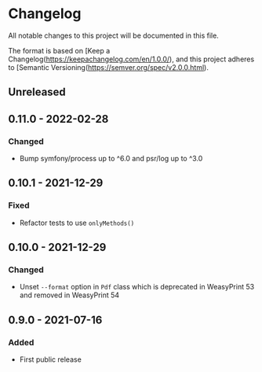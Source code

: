 # Changelog
All notable changes to this project will be documented in this file.

The format is based on [Keep a Changelog(https://keepachangelog.com/en/1.0.0/),
and this project adheres to [Semantic Versioning(https://semver.org/spec/v2.0.0.html).

## Unreleased

## 0.11.0 - 2022-02-28
### Changed
- Bump symfony/process up to ^6.0 and psr/log up to ^3.0

## 0.10.1 - 2021-12-29
### Fixed
- Refactor tests to use `onlyMethods()`

## 0.10.0 - 2021-12-29
### Changed
- Unset `--format` option in `Pdf` class which is deprecated in WeasyPrint 53 and removed in WeasyPrint 54

## 0.9.0 - 2021-07-16
### Added
- First public release

